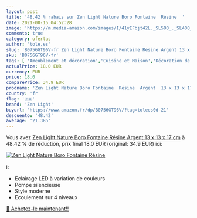 ```yaml
---
layout: post
title: '48.42 % rabais sur Zen Light Nature Boro Fontaine  Résine  '
date: 2021-08-15 04:52:28
image: 'https://m.media-amazon.com/images/I/41yEFbjt42L._SL500_._SL400_.jpg'
comments: true
category: ofertas
author: 'tole.es'
slug: 'B0756GT96V-fr Zen Light Nature Boro Fontaine Résine Argent 13 x 13 x 17 cm'
sku: 'B0756GT96V-fr'
tags: [ 'Ameublement et décoration','Cuisine et Maison','Décoration de la maison','Fontaines dintérieur','zen light', ]
actualPrice: 18.0 EUR
currency: EUR
price: 18.0
comparePrice: 34.9 EUR
prodname: 'Zen Light Nature Boro Fontaine  Résine  Argent  13 x 13 x 17 cm'
country: 'fr'
flag: '🇫🇷'
brand: 'Zen Light'
buyurl: 'https://www.amazon.fr/dp/B0756GT96V/?tag=tolees0d-21'
descuento: '48.42'
average: '21.385'
---
```


Vous avez [Zen Light Nature Boro Fontaine  Résine  Argent  13 x 13 x 17 cm](https://www.amazon.fr/dp/B0756GT96V/?tag=tolees0d-21)  à  48.42 % de réduction, prix final  18.0 EUR (original: 34.9 EUR) ici:

[![Zen Light Nature Boro Fontaine  Résine  ](https://m.media-amazon.com/images/I/41yEFbjt42L._SL500_._SL400_.jpg)](https://www.amazon.fr/dp/B0756GT96V/?tag=tolees0d-21)

ℹ️:

- Eclairage LED à variation de couleurs
- Pompe silencieuse
- Style moderne
- Ecoulement sur 4 niveaux

[🛒 Achetez-le maintenant!!](https://www.amazon.fr/dp/B0756GT96V/?tag=tolees0d-21)
